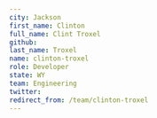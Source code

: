```yaml
---
city: Jackson
first_name: Clinton
full_name: Clint Troxel
github: 
last_name: Troxel
name: clinton-troxel
role: Developer
state: WY
team: Engineering
twitter: 
redirect_from: /team/clinton-troxel
---
```

